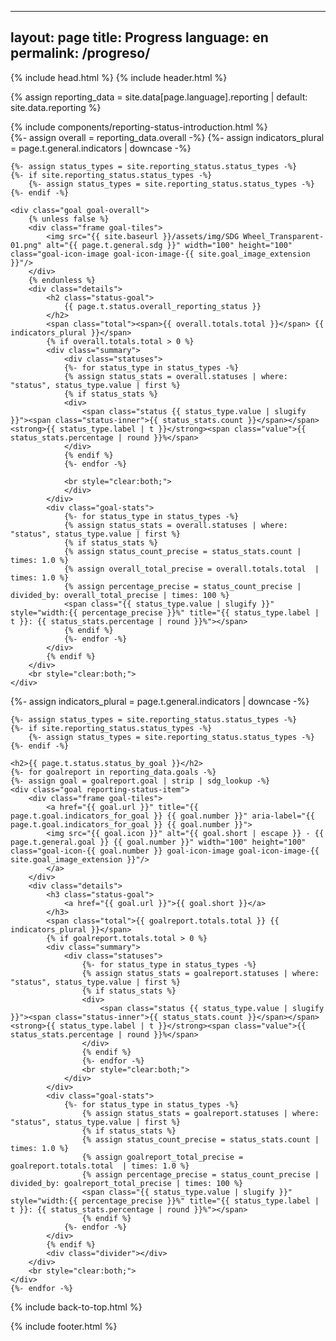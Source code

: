 ----
layout: page
title: Progress
language: en
permalink: /progreso/
---

{% include head.html %}
{% include header.html %}

{% assign reporting_data = site.data[page.language].reporting | default: site.data.reporting %}

<div id="main-content" class="container reportingstatus" role="main">
  <!-- Introducción -->
  <div>
    {% include components/reporting-status-introduction.html %}
  </div>

  <!-- Reporte general -->
  <div>
    {%- assign overall = reporting_data.overall -%}
    {%- assign indicators_plural = page.t.general.indicators | downcase -%}

    {%- assign status_types = site.reporting_status.status_types -%}
    {%- if site.reporting_status.status_types -%}
        {%- assign status_types = site.reporting_status.status_types -%}
    {%- endif -%}

    <div class="goal goal-overall">
        {% unless false %}
        <div class="frame goal-tiles">
            <img src="{{ site.baseurl }}/assets/img/SDG Wheel_Transparent-01.png" alt="{{ page.t.general.sdg }}" width="100" height="100" class="goal-icon-image goal-icon-image-{{ site.goal_image_extension }}"/>
        </div>
        {% endunless %}
        <div class="details">
            <h2 class="status-goal">
                {{ page.t.status.overall_reporting_status }}
            </h2>
            <span class="total"><span>{{ overall.totals.total }}</span> {{ indicators_plural }}</span>
            {% if overall.totals.total > 0 %}
            <div class="summary">
                <div class="statuses">
                {%- for status_type in status_types -%}
                {% assign status_stats = overall.statuses | where: "status", status_type.value | first %}
                {% if status_stats %}
                <div>
                    <span class="status {{ status_type.value | slugify }}"><span class="status-inner">{{ status_stats.count }}</span></span><strong>{{ status_type.label | t }}</strong><span class="value">{{ status_stats.percentage | round }}%</span>
                </div>
                {% endif %}
                {%- endfor -%}

                <br style="clear:both;">
                </div>
            </div>
            <div class="goal-stats">
                {%- for status_type in status_types -%}
                {% assign status_stats = overall.statuses | where: "status", status_type.value | first %}
                {% if status_stats %}
                {% assign status_count_precise = status_stats.count | times: 1.0 %}
                {% assign overall_total_precise = overall.totals.total  | times: 1.0 %}
                {% assign percentage_precise = status_count_precise | divided_by: overall_total_precise | times: 100 %}
                <span class="{{ status_type.value | slugify }}" style="width:{{ percentage_precise }}%" title="{{ status_type.label | t }}: {{ status_stats.percentage | round }}%"></span>
                {% endif %}
                {%- endfor -%}
            </div>
            {% endif %}
        </div>
        <br style="clear:both;">
    </div>
  </div>

  <!-- Reporte por objetivo -->
  <div>
    {%- assign indicators_plural = page.t.general.indicators | downcase -%}

    {%- assign status_types = site.reporting_status.status_types -%}
    {%- if site.reporting_status.status_types -%}
        {%- assign status_types = site.reporting_status.status_types -%}
    {%- endif -%}

    <h2>{{ page.t.status.status_by_goal }}</h2>
    {%- for goalreport in reporting_data.goals -%}
    {%- assign goal = goalreport.goal | strip | sdg_lookup -%}
    <div class="goal reporting-status-item">
        <div class="frame goal-tiles">
            <a href="{{ goal.url }}" title="{{ page.t.goal.indicators_for_goal }} {{ goal.number }}" aria-label="{{ page.t.goal.indicators_for_goal }} {{ goal.number }}">
            <img src="{{ goal.icon }}" alt="{{ goal.short | escape }} - {{ page.t.general.goal }} {{ goal.number }}" width="100" height="100" class="goal-icon-{{ goal.number }} goal-icon-image goal-icon-image-{{ site.goal_image_extension }}"/>
            </a>
        </div>
        <div class="details">
            <h3 class="status-goal">
                <a href="{{ goal.url }}">{{ goal.short }}</a>
            </h3>
            <span class="total">{{ goalreport.totals.total }} {{ indicators_plural }}</span>
            {% if goalreport.totals.total > 0 %}
            <div class="summary">
                <div class="statuses">
                    {%- for status_type in status_types -%}
                    {% assign status_stats = goalreport.statuses | where: "status", status_type.value | first %}
                    {% if status_stats %}
                    <div>
                        <span class="status {{ status_type.value | slugify }}"><span class="status-inner">{{ status_stats.count }}</span></span><strong>{{ status_type.label | t }}</strong><span class="value">{{ status_stats.percentage | round }}%</span>
                    </div>
                    {% endif %}
                    {%- endfor -%}
                    <br style="clear:both;">
                </div>
            </div>
            <div class="goal-stats">
                {%- for status_type in status_types -%}
                    {% assign status_stats = goalreport.statuses | where: "status", status_type.value | first %}
                    {% if status_stats %}
                    {% assign status_count_precise = status_stats.count | times: 1.0 %}
                    {% assign goalreport_total_precise = goalreport.totals.total  | times: 1.0 %}
                    {% assign percentage_precise = status_count_precise | divided_by: goalreport_total_precise | times: 100 %}
                    <span class="{{ status_type.value | slugify }}" style="width:{{ percentage_precise }}%" title="{{ status_type.label | t }}: {{ status_stats.percentage | round }}%"></span>
                    {% endif %}
                {%- endfor -%}
            </div>
            {% endif %}
            <div class="divider"></div>
        </div>
        <br style="clear:both;">
    </div>
    {%- endfor -%}
  </div>

  {% include back-to-top.html %}
</div>
{% include footer.html %}

